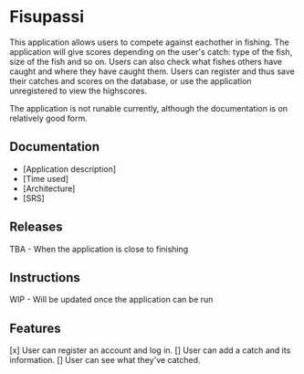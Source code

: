 # Fisupassi

This application allows users to compete against eachother in fishing. The application will give scores depending on the user's catch: type of the fish, size of the fish and so on. Users can also check what fishes others have caught and where they have caught them. Users can register and thus save their catches and scores on the database, or use the application unregistered to view the highscores.  

The application is not runable currently, although the documentation is on relatively good form. 

## Documentation
* [Application description]
* [Time used]
* [Architecture]
* [SRS]
## Releases
TBA - When the application is close to finishing  

## Instructions
WIP - Will be updated once the application can be run  

## Features
[x] User can register an account and log in.
[] User can add a catch and its information.
[] User can see what they've catched.